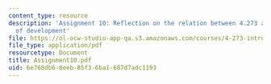 ```yaml
---
content_type: resource
description: 'Assignment 10: Reflection on the relation between 4.273 and my own direction
  of development'
file: https://ol-ocw-studio-app-qa.s3.amazonaws.com/courses/4-273-introduction-to-design-inquiry-fall-2001/6e760db60eeb85f36ba1687d7adc1193_Assignment10.pdf
file_type: application/pdf
resourcetype: Document
title: Assignment10.pdf
uid: 6e760db6-0eeb-85f3-6ba1-687d7adc1193
---
```

